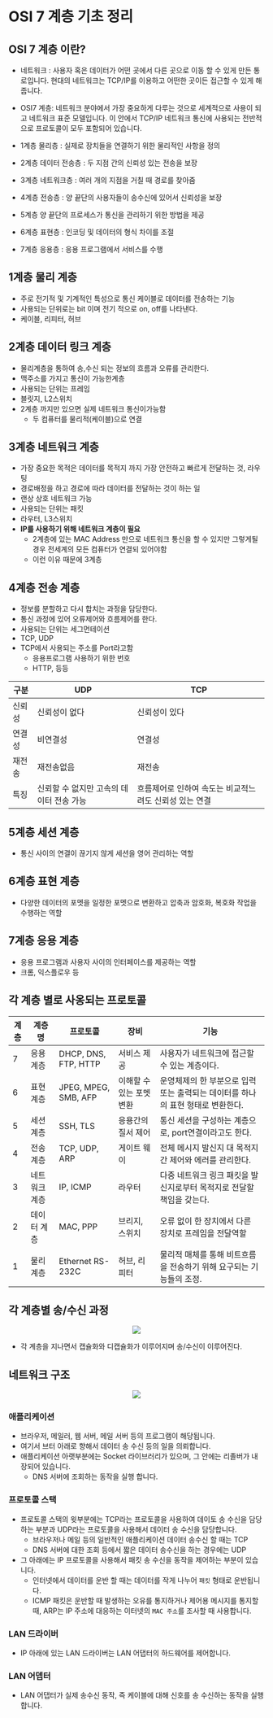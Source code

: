 # OSI 7 계층 기초 정리

## OSI 7 계층 이란?

* 네트워크 : 사용자 혹은 데이터가 어떤 곳에서 다른 곳으로 이동 할 수 있게 만든 통로입니다. 현대의 네트워크는 TCP/IP를 이용하고 어떤한 곳이든 접근할 수 있게 해줍니다.

* OSI7 계층: 네트워크 분야에서 가장 중요하게 다루는 것으로 세계적으로 사용이 되고 네트워크 표준 모델입니다. 이 안에서 TCP/IP 네트워크 통신에 사용되는 전반적으로 프로토콜이 모두 포함되어 있습니다.

* 1계층 물리층 : 실제로 장치들을 연결하기 위한 물리적인 사항을 정의
* 2계층 데이터 전송층 : 두 지점 간의 신뢰성 있는 전송을 보장
* 3계층 네트워크층 : 여러 개의 지점을 거칠 때 경로를 찾아줌
* 4계층 전송층 : 양 끝단의 사용자들이 송수신에 있어서 신뢰성을 보장
* 5계층 양 끝단의 프로세스가 통신을 관리하기 위한 방법을 제공
* 6계층 표현층 : 인코딩 및 데이터의 형식 차이를 조절
* 7계층 응용층 : 응용 프로그램에서 서비스를 수행

## 1계층 물리 계층 
* 주로 전기적 및 기계적인 특성으로 통신 케이블로 데이터를 전송하는 기능
* 사용되는 단위로는 bit 이며 전기 적으로 on, off를 나타낸다.
* 케이블, 리피터, 허브

## 2계층 데이터 링크 계층
* 물리계층을 통하여 송,수신 되는 정보의 흐름과 오류를 관리한다.
* 맥주소를 가지고 통신이 가능한계층
* 사용되는 단위는 프레임
* 블릿지, L2스위치
* 2계층 까지만 있으면 실제 네트워크 통신이가능함
    * 두 컴퓨터를 물리적(케이블)으로 연결


## 3계층 네트워크 계층
* 가장 중요한 목적은 데이터를 목적지 까지 가장 안전하고 빠르게 전달하는 것, 라우팅
* 경로배정을 하고 경로에 따라 데이터를 전달하는 것이 하는 일
* 랜상 상호 네트워크 가능
* 사용되는 단위는 패킷
* 라우터, L3스위치
* **IP를 사용하기 위해 네트워크 계층이 필요**
    * 2계층에 있는 MAC Address 만으로 네트워크 통신을 할 수 있지만 그렇게될 경우 전세계의 모든 컴퓨터가 연결되 있어야함
    * 이런 이유 때문에 3계층

## 4계층 전송 계층
* 정보를 분할하고 다시 합치는 과정을 담당한다.
* 통신 과정에 있어 오류제어와 흐름제어를 한다.
* 사용되는 단위는 세그먼테이션
* TCP, UDP
* TCP에서 사용되는 주소를 Port라고함
    * 응용프로그램 사용하기 위한 번호
    * HTTP, 등등


구분  | UDP                     | TCP
----|-------------------------|--------------------------------
신뢰성 | 신뢰성이 없다                 | 신뢰성이 있다
연결성 | 비연결성                    | 연결성
재전송 | 재전송없음                   | 재전송
특징  | 신뢰할 수 없지만 고속의 데이터 전송 가능 | 흐름제어로 인하여 속도는 비교적느려도 신뢰성 있는 연결


## 5계층 세션 계층
* 통신 사이의 연결이 끊기지 않게 세션을 영어 관리하는 역할

## 6계층 표현 계층
* 다양한 데이터의 포멧을 일정한 포멧으로 변환하고 압축과 암호화, 복호화 작업을 수행하는 역할

## 7계층 응용 계층
* 응용 프로그램과 사용자 사이의 인터페이스를 제공하는 역할
* 크롬, 익스플로우 등



## 각 계층 별로 사옹되는 프로토콜

계층 | 계층명     | 프로토콜                 | 장비             | 기능
---|---------|----------------------|----------------|----------------------------------------------
7  | 응용 계층   | DHCP, DNS, FTP, HTTP | 서비스 제공         | 사용자가 네트워크에 접근할 수 있는 계층이다.
6  | 표현 계층   | JPEG, MPEG, SMB, AFP | 이해할 수 있는 포멧 변환 | 운영체제의 한 부분으로 입력 또는 출력되는 데이터를 하나의 표현 형태로 변환한다.
5  | 세션 계층   | SSH, TLS             | 응용간의 질서 제어     | 통신 세션을 구성하는 계층으로, port연결이라고도 한다.
4  | 전송 계층   | TCP, UDP, ARP        | 게이트 웨이         | 전체 메시지 발신지 대 목적지간 제어와 에러를 관리한다.
3  | 네트워크 계층 | IP, ICMP             | 라우터            | 다중 네트워크 링크 패킷을 발신지로부터 목적지로 전달할 책임을 갖는다.
2  | 데이터 계층  | MAC, PPP             | 브리지, 스위치       | 오류 없이 한 장치에서 다른 장치로 프레임을 전달역할
1  | 물리 계층   | Ethernet RS-232C     | 허브, 리피터        | 물리적 매체를 통해 비트흐름을 전송하기 위해 요구되는 기능들의 조정.
## 각 계층별 송/수신 과정
<p align="center">
    <img src="https://github.com/jaewoong22/TIL/blob/main/IMG/각 계층별 송수신 과정.png">
</p>

* 각 계층을 지나면서 캡슐화와 디캡슐화가 이루어지며 송/수신이 이루어진다.


## 네트워크 구조

<p align="center">
  <img src="https://github.com/jaewoong22/TIL/blob/main/IMG/네트워크 구조.png">
</p>

### 애플리케이션
* 브라우저, 메일러, 웹 서버, 메일 서버 등의 프로그램이 해당됩니다.
* 여기서 브터 아래로 향해서 데이터 송 수신 등의 일을 의뢰합니다.
* 애플리케이션 아랫부분에는 Socket 라이브러리가 있으며, 그 안에는 리졸버가 내장되어 있습니다.
    * DNS 서버에 조회하는 동작을 실행 합니다.


### 프로토콜 스택
* 프로토콜 스택의 윗부분에는 TCP라는 프로토콜을 사용하여 데이토 송 수신을 담당하는 부분과 UDP라는 프로토콜을 사용해서 데이터 송 수신을 담당합니다.
  * 브라우저나 메일 등의 일반적인 애플리케이션 데이터 송수신 할 때는 TCP
  * DNS 서버에 대한 조회 등에서 짧은 데이터 송수신을 하는 경우에는 UDP
* 그 아래에는 IP 프로토콜을 사용해서 패킷 송 수신을 동작을 제어하는 부분이 있습니다.
  * 인터넷에서 데이터를 운반 할 때는 데이터를 작게 나누어 `패킷` 형태로 운반됩니다.
  * ICMP 패킷은 운반할 때 발생하는 오유를 통지하거나 제어용 메시지를 통지할 때, ARP는 IP 주소에 대응하는 이터넷의 `MAC 주소`를 조사할 때 사용합니다.

### LAN 드라이버
* IP 아래에 있는 LAN 드라이버는 LAN 어댑터의 하드웨어를 제어합니다.

### LAN 어뎁터
* LAN 어댑터가 실제 송수신 동작, 즉 케이블에 대해 신호를 송 수신하는 동작을 실행합니다.

